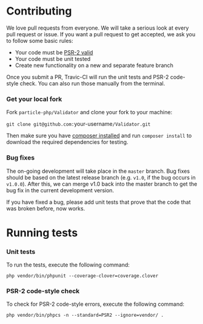 # Contributing

We love pull requests from everyone. We will take a serious look at every pull request or issue.
If you want a pull request to get accepted, we ask you to follow some basic rules:

* Your code must be [PSR-2 valid](http://www.php-fig.org/psr/psr-2/)
* Your code must be unit tested
* Create new functionality on a new and separate feature branch

Once you submit a PR, Travic-CI will run the unit tests and PSR-2 code-style check. You can also run those
manually from the terminal. 

### Get your local fork

Fork `particle-php/Validator` and clone your fork to your machine:

`git clone git@github.com:`your-username`/Validator.git`

Then make sure you have [composer installed](https://getcomposer.org/download/) and run `composer install`
to download the required dependencies for testing.

### Bug fixes

The on-going development will take place in the `master` branch. Bug fixes should be based on the latest 
release branch (e.g. `v1.0`, if the bug occurs in `v1.0.0`). After this, we can merge v1.0 back into the
master branch to get the bug fix in the current development version.

If you have fixed a bug, please add unit tests that prove that the code that was broken before, now works.

# Running tests

### Unit tests

To run the tests, execute the following command:

`php vendor/bin/phpunit --coverage-clover=coverage.clover`

### PSR-2 code-style check

To check for PSR-2 code-style errors, execute the following command:

`php vendor/bin/phpcs -n --standard=PSR2 --ignore=vendor/ .`
